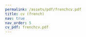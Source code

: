 ```yaml
---
permalink: /assets/pdf/frenchcv.pdf
title: cv (french)
nav: true
nav_order: 5
cv_pdf: frenchcv.pdf
---
```

